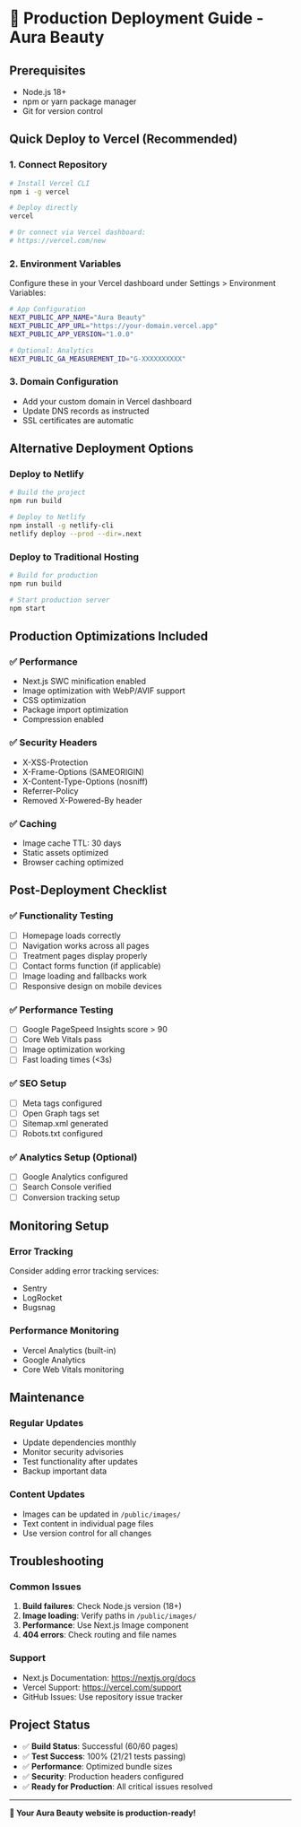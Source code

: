 # 🚀 Production Deployment Guide - Aura Beauty

## Prerequisites
- Node.js 18+ 
- npm or yarn package manager
- Git for version control

## Quick Deploy to Vercel (Recommended)

### 1. Connect Repository
```bash
# Install Vercel CLI
npm i -g vercel

# Deploy directly
vercel

# Or connect via Vercel dashboard:
# https://vercel.com/new
```

### 2. Environment Variables
Configure these in your Vercel dashboard under Settings > Environment Variables:

```bash
# App Configuration
NEXT_PUBLIC_APP_NAME="Aura Beauty"
NEXT_PUBLIC_APP_URL="https://your-domain.vercel.app"
NEXT_PUBLIC_APP_VERSION="1.0.0"

# Optional: Analytics
NEXT_PUBLIC_GA_MEASUREMENT_ID="G-XXXXXXXXXX"
```

### 3. Domain Configuration
- Add your custom domain in Vercel dashboard
- Update DNS records as instructed
- SSL certificates are automatic

## Alternative Deployment Options

### Deploy to Netlify
```bash
# Build the project
npm run build

# Deploy to Netlify
npm install -g netlify-cli
netlify deploy --prod --dir=.next
```

### Deploy to Traditional Hosting
```bash
# Build for production
npm run build

# Start production server
npm start
```

## Production Optimizations Included

### ✅ Performance
- Next.js SWC minification enabled
- Image optimization with WebP/AVIF support
- CSS optimization
- Package import optimization
- Compression enabled

### ✅ Security Headers
- X-XSS-Protection
- X-Frame-Options (SAMEORIGIN)
- X-Content-Type-Options (nosniff)
- Referrer-Policy
- Removed X-Powered-By header

### ✅ Caching
- Image cache TTL: 30 days
- Static assets optimized
- Browser caching optimized

## Post-Deployment Checklist

### ✅ Functionality Testing
- [ ] Homepage loads correctly
- [ ] Navigation works across all pages
- [ ] Treatment pages display properly
- [ ] Contact forms function (if applicable)
- [ ] Image loading and fallbacks work
- [ ] Responsive design on mobile devices

### ✅ Performance Testing
- [ ] Google PageSpeed Insights score > 90
- [ ] Core Web Vitals pass
- [ ] Image optimization working
- [ ] Fast loading times (<3s)

### ✅ SEO Setup
- [ ] Meta tags configured
- [ ] Open Graph tags set
- [ ] Sitemap.xml generated
- [ ] Robots.txt configured

### ✅ Analytics Setup (Optional)
- [ ] Google Analytics configured
- [ ] Search Console verified
- [ ] Conversion tracking setup

## Monitoring Setup

### Error Tracking
Consider adding error tracking services:
- Sentry
- LogRocket
- Bugsnag

### Performance Monitoring
- Vercel Analytics (built-in)
- Google Analytics
- Core Web Vitals monitoring

## Maintenance

### Regular Updates
- Update dependencies monthly
- Monitor security advisories
- Test functionality after updates
- Backup important data

### Content Updates
- Images can be updated in `/public/images/`
- Text content in individual page files
- Use version control for all changes

## Troubleshooting

### Common Issues
1. **Build failures**: Check Node.js version (18+)
2. **Image loading**: Verify paths in `/public/images/`
3. **Performance**: Use Next.js Image component
4. **404 errors**: Check routing and file names

### Support
- Next.js Documentation: https://nextjs.org/docs
- Vercel Support: https://vercel.com/support
- GitHub Issues: Use repository issue tracker

## Project Status
- ✅ **Build Status**: Successful (60/60 pages)
- ✅ **Test Success**: 100% (21/21 tests passing)
- ✅ **Performance**: Optimized bundle sizes
- ✅ **Security**: Production headers configured
- ✅ **Ready for Production**: All critical issues resolved

---

**🎉 Your Aura Beauty website is production-ready!** 